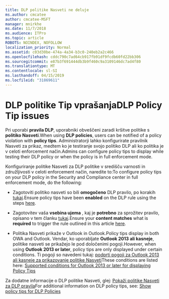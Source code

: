 ```yaml
---
title: DLP politike Nasveti ne deluje
ms.author: cmcatee
author: cmcatee-MSFT
manager: mnirkhe
ms.date: 11/7/2018
ms.audience: ITPro
ms.topic: article
ROBOTS: NOINDEX, NOFOLLOW
localization_priority: Normal
ms.assetid: c03d30be-474a-4a34-b3c0-240eb2a2c466
ms.openlocfilehash: cddc790c7ad64cb917fb91df9fcdb60fd22bb306
ms.sourcegitcommit: e87b3f691444db3b9f460c9a3109146dc7ad4f80
ms.translationtype: MT
ms.contentlocale: sl-SI
ms.lasthandoff: 04/15/2019
ms.locfileid: "31869611"
---
```

# <a name="dlp-policy-tip-issues"></a><span data-ttu-id="26e23-102">DLP politike Tip vprašanja</span><span class="sxs-lookup"><span data-stu-id="26e23-102">DLP Policy Tip issues</span></span>

<span data-ttu-id="26e23-103">Pri uporabi **pravila DLP**, uporabniki obveščeni zaradi kršitve politike s **politiko Nasveti**.</span><span class="sxs-lookup"><span data-stu-id="26e23-103">When using **DLP policies**, users can be notified of a policy violation with **policy tips**.</span></span> <span data-ttu-id="26e23-104">Administratorji lahko konfigurirate pravilnik Nasveti za prikaz, medtem ko je testiranje svojo politiko DLP ali ko politika je v celoti enforcement način.</span><span class="sxs-lookup"><span data-stu-id="26e23-104">Admins can configure policy tips to display while testing their DLP policy or when the policy is in full enforcement mode.</span></span> 
  
<span data-ttu-id="26e23-105">Konfiguriranje politike Nasveti za DLP politike v središču varnosti in združljivosti v celoti enforcement način, naredite to:</span><span class="sxs-lookup"><span data-stu-id="26e23-105">To configure policy tips on your DLP policy in the Security and Compliance center in full enforcement mode, do the following:</span></span>
  
- <span data-ttu-id="26e23-106">Zagotoviti politiko nasveti so bili **omogočeno** DLP pravilo, po korakih [tukaj](https://docs.microsoft.com/office365/securitycompliance/use-notifications-and-policy-tips).</span><span class="sxs-lookup"><span data-stu-id="26e23-106">Ensure policy tips have been **enabled** on the DLP rule using the steps [here](https://docs.microsoft.com/office365/securitycompliance/use-notifications-and-policy-tips).</span></span>
    
- <span data-ttu-id="26e23-107">Zagotovitev vaša **vsebina ujema** , kaj je **potrebno** za sprožitev pravilo, opisano v tem članku [tukaj](https://docs.microsoft.com/office365/securitycompliance/what-the-sensitive-information-types-look-for).</span><span class="sxs-lookup"><span data-stu-id="26e23-107">Ensure your **content matches** what is **required** to trigger the rule outlined in this article [here](https://docs.microsoft.com/office365/securitycompliance/what-the-sensitive-information-types-look-for).</span></span>
    
- <span data-ttu-id="26e23-108">Politika Nasveti prikaže v Outlook in Outlook.</span><span class="sxs-lookup"><span data-stu-id="26e23-108">Policy tips display in both OWA and Outlook.</span></span> <span data-ttu-id="26e23-109">Vendar, ko uporabljate **Outlook 2013 ali kasneje**, politike nasveti se prikažejo le pod določenimi pogoji.</span><span class="sxs-lookup"><span data-stu-id="26e23-109">However, when using **Outlook 2013 or later**, policy tips are only displayed under certain conditions.</span></span> <span data-ttu-id="26e23-110">Ti pogoji so navedeni tukaj: [podprti pogoji za Outlook 2013 ali kasneje za prikazovanje politike Nasveti](https://docs.microsoft.com/office365/securitycompliance/use-notifications-and-policy-tips#outlook-2013-and-later-supports-showing-policy-tips-for-only-some-conditions)</span><span class="sxs-lookup"><span data-stu-id="26e23-110">These conditions are listed here: [Supported conditions for Outlook 2013 or later for displaying Policy Tips](https://docs.microsoft.com/office365/securitycompliance/use-notifications-and-policy-tips#outlook-2013-and-later-supports-showing-policy-tips-for-only-some-conditions)</span></span>
    
<span data-ttu-id="26e23-111">Za dodatne informacije o DLP politike Nasveti, glej: [Pokaži politike Nasveti za DLP pravila](https://docs.microsoft.com/office365/securitycompliance/use-notifications-and-policy-tips)</span><span class="sxs-lookup"><span data-stu-id="26e23-111">For additional information on DLP policy tips, see: [Show policy tips for DLP Policies](https://docs.microsoft.com/office365/securitycompliance/use-notifications-and-policy-tips)</span></span>
  


